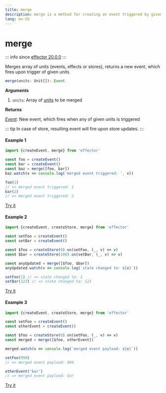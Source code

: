 ```yaml
---
title: merge
description: merge is a method for creating an event triggered by given units
lang: en-US
---
```


# merge

::: info since
[effector 20.0.0](https://changelog.effector.dev/#effector-20-0-0)
:::

Merges array of units (events, effects or stores), returns a new event, which fires upon trigger of given units

```ts
merge(units: Unit[]): Event
```

**Arguments**

1. `units`: Array of [units](/explanation/glossary.md#common-unit) to be merged

**Returns**

[_Event_](/api/effector/Event.md): New event, which fires when any of given units is triggered

::: tip
In case of store, resulting event will fire upon store updates.
:::

#### Example 1

```js
import {createEvent, merge} from 'effector'

const foo = createEvent()
const bar = createEvent()
const baz = merge([foo, bar])
baz.watch(v => console.log('merged event triggered: ', v))

foo(1)
// => merged event triggered: 1
bar(2)
// => merged event triggered: 2
```

[Try it](https://share.effector.dev/WxUgr6dZ)

#### Example 2

```js
import {createEvent, createStore, merge} from 'effector'

const setFoo = createEvent()
const setBar = createEvent()

const $foo = createStore(0).on(setFoo, (_, v) => v)
const $bar = createStore(100).on(setBar, (_, v) => v)

const anyUpdated = merge([$foo, $bar])
anyUpdated.watch(v => console.log(`state changed to: ${v}`))

setFoo(1) // => state changed to: 1
setBar(123) // => state changed to: 123
```

[Try it](https://share.effector.dev/Rp9wuRvl)

#### Example 3

```js
import {createEvent, createStore, merge} from 'effector'

const setFoo = createEvent()
const otherEvent = createEvent()

const $foo = createStore(0).on(setFoo, (_, v) => v)
const merged = merge([$foo, otherEvent])

merged.watch(v => console.log(`merged event payload: ${v}`))

setFoo(999)
// => merged event payload: 999

otherEvent('bar')
// => merged event payload: bar
```

[Try it](https://share.effector.dev/pKkiyhVQ)
